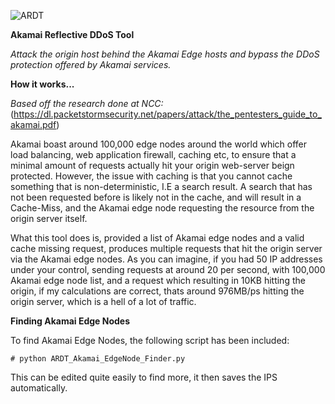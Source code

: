 ![ARDT](http://slimgr.com/images/2015/09/23/df03047928220cbabf448110abb719b7.png)

**Akamai Reflective DDoS Tool**

*Attack the origin host behind the Akamai Edge hosts and bypass the DDoS protection offered by Akamai services.*

**How it works...**

*Based off the research done at NCC:*  (https://dl.packetstormsecurity.net/papers/attack/the_pentesters_guide_to_akamai.pdf)

Akamai boast around 100,000 edge nodes around the world which offer load balancing, web application firewall, caching etc, to ensure that a minimal amount of requests actually hit your origin web-server beign protected. However, the issue with caching is that you cannot cache something that is non-deterministic, I.E a search result. A search that has not been requested before is likely not in the cache, and will result in a Cache-Miss, and the Akamai edge node requesting the resource from the origin server itself. 

What this tool does is, provided a list of Akamai edge nodes and a valid cache missing request, produces multiple requests that hit the origin server via the Akamai edge nodes. As you can imagine, if you had 50 IP addresses under your control, sending requests at around 20 per second, with 100,000 Akamai edge node list, and a request which resulting in 10KB hitting the origin, if my calculations are correct, thats around 976MB/ps hitting the origin server, which is a hell of a lot of traffic.

**Finding Akamai Edge Nodes**

To find Akamai Edge Nodes, the following script has been included:

```# python ARDT_Akamai_EdgeNode_Finder.py```

This can be edited quite easily to find more, it then saves the IPS automatically.

